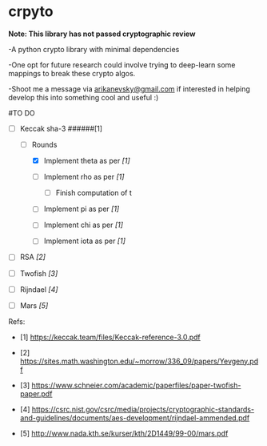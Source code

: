 # crpyto

**Note: This library has not passed cryptographic review**

-A python crypto library with minimal dependencies

-One opt for future research could involve trying to deep-learn some mappings to break these crypto algos.

-Shoot me a message via arikanevsky@gmail.com if interested in helping develop this into something cool and useful :)

#TO DO
- [ ] Keccak sha-3 ######[1]
  
  - [ ] Rounds
  
    - [X] Implement theta as per *[1]*
          
    - [ ] Implement rho as per *[1]* 
          
      - [ ] Finish computation of t 
          
    - [ ] Implement pi as per *[1]*
          
    - [ ] Implement chi as per *[1]*
          
    - [ ] Implement iota as per *[1]*

- [ ] RSA *[2]*
- [ ] Twofish *[3]*
- [ ] Rijndael *[4]*
- [ ] Mars *[5]*

Refs:

- [1] https://keccak.team/files/Keccak-reference-3.0.pdf

- [2] https://sites.math.washington.edu/~morrow/336_09/papers/Yevgeny.pdf

- [3] https://www.schneier.com/academic/paperfiles/paper-twofish-paper.pdf

- [4] https://csrc.nist.gov/csrc/media/projects/cryptographic-standards-and-guidelines/documents/aes-development/rijndael-ammended.pdf

- [5] http://www.nada.kth.se/kurser/kth/2D1449/99-00/mars.pdf
